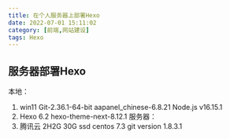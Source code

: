 ```yaml
---
title: 在个人服务器上部署Hexo
date: 2022-07-01 15:11:02
category: [前端,网站建设]
tags: Hexo
---
```


## 服务器部署Hexo

本地：
1. win11	Git-2.36.1-64-bit	aapanel_chinese-6.8.21	Node.js v16.15.1	
2. Hexo 6.2 	hexo-theme-next-8.12.1
服务器：
1. 腾讯云 2H2G 30G ssd centos 7.3	git version 1.8.3.1

